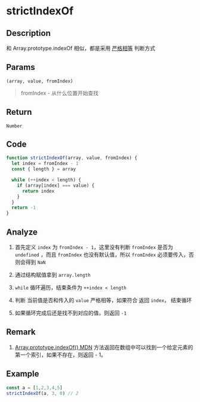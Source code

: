 # strictIndexOf 

## Description 
和 Array.prototype.indexOf 相似，都是采用 [严格相等](https://developer.mozilla.org/zh-CN/docs/Web/JavaScript/Equality_comparisons_and_sameness#%E4%B8%A5%E6%A0%BC%E7%9B%B8%E7%AD%89) 判断方式 
## Params
`(array, value, fromIndex)`
> fromIndex - 从什么位置开始查找

## Return
`Number`

## Code
```js
function strictIndexOf(array, value, fromIndex) {
  let index = fromIndex - 1
  const { length } = array

  while (++index < length) {
    if (array[index] === value) {
      return index
    }
  }
  return -1
}
```
## Analyze
1. 首先定义 `index` 为 `fromIndex - 1`，这里没有判断 `fromIndex` 是否为 `undefined` ，而且 `fromIndex` 也没有默认值，所以 `fromIndex` 必须要传入，否则会得到 `NaN`
   
2. 通过结构赋值拿到 `array.length`
3. `while` 循环遍历，结束条件为 `++index < length`
4. 判断 当前值是否和传入的 `value` 严格相等，如果符合 返回 `index`， 结束循环
5. 如果循环完成后还是找不到对应的值，则返回 `-1`
## Remark
1. [Array.prototype.indexOf() MDN](https://developer.mozilla.org/zh-CN/docs/Web/JavaScript/Reference/Global_Objects/Array/indexOf) 方法返回在数组中可以找到一个给定元素的第一个索引，如果不存在，则返回 - 1。

## Example
```js
const a = [1,2,3,4,5]
strictIndexOf(a, 3, 0) // 2
```

